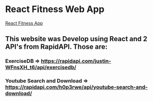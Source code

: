 # React Fitness Web App

[React Fitness App](./public/share-img.png)

## This website was Develop using React and 2 API's from RapidAPI. Those are: 
### ExerciseDB => https://rapidapi.com/justin-WFnsXH_t6/api/exercisedb/
### Youtube Search and Download => https://rapidapi.com/h0p3rwe/api/youtube-search-and-download/